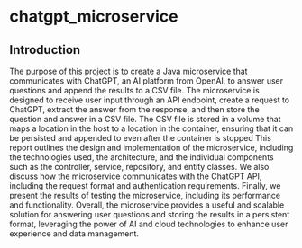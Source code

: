# chatgpt_microservice
## Introduction
The purpose of this project is to create a Java microservice that communicates with ChatGPT, an AI platform from OpenAI, to answer user questions and append the results to a CSV file. The microservice is designed to receive user input through an API endpoint, create a request to ChatGPT, extract the answer from the response, and then store the question and answer in a CSV file. The CSV file is stored in a volume that maps a location in the host to a location in the container, ensuring that it can be persisted and appended to even after the container is stopped
This report outlines the design and implementation of the microservice, including the technologies used, the architecture, and the individual components such as the controller, service, repository, and entity classes. We also discuss how the microservice communicates with the ChatGPT API, including the request format and authentication requirements. Finally, we present the results of testing the microservice, including its performance and functionality.
Overall, the microservice provides a useful and scalable solution for answering user questions and storing the results in a persistent format, leveraging the power of AI and cloud technologies to enhance user experience and data management.
